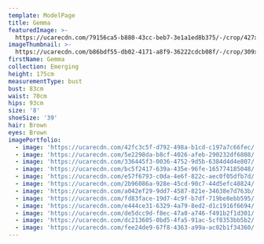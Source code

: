 ```yaml
---
template: ModelPage
title: Gemma
featuredImage: >-
  https://ucarecdn.com/79156ca5-b880-43cc-beb7-3e1a1ed8b375/-/crop/427x310/0,38/-/preview/
imageThumbnail: >-
  https://ucarecdn.com/b86bdf55-db02-4171-a8f9-36222cdcb08f/-/crop/309x427/116,0/-/preview/
firstName: Gemma
collection: Emerging
height: 175cm
measurementType: bust
bust: 83cm
waist: 70cm
hips: 93cm
size: '8'
shoeSize: '39'
hair: Brown
eyes: Brown
imagePortfolio:
  - image: 'https://ucarecdn.com/42fc3c5f-d792-498a-b1cd-c197a7c66fec/'
  - image: 'https://ucarecdn.com/5e2298da-b8cf-4026-afeb-290232df6808/'
  - image: 'https://ucarecdn.com/336445f3-0036-4752-9d5b-6384d4d4e807/'
  - image: 'https://ucarecdn.com/bc5f2417-639a-435e-96fe-165774185048/'
  - image: 'https://ucarecdn.com/e57f6793-c0da-4e6f-822c-aec0f05dfb7d/'
  - image: 'https://ucarecdn.com/2b96086a-928e-45cd-90c7-44d5efc48824/'
  - image: 'https://ucarecdn.com/a042ef29-9dd7-4587-821e-34638e7d763b/'
  - image: 'https://ucarecdn.com/fd83face-19d7-4c9f-b7df-719be8ebb595/'
  - image: 'https://ucarecdn.com/e444ce31-6329-4a79-8ed2-d1c1916f6694/'
  - image: 'https://ucarecdn.com/de5dcc9d-f8ec-47a0-a746-f491b2f1d301/'
  - image: 'https://ucarecdn.com/dc213605-0bd5-4fa5-91ac-5cf8353bb5b2/'
  - image: 'https://ucarecdn.com/fee24de9-67f8-4363-a99a-ac02b1f34360/'
---
```


